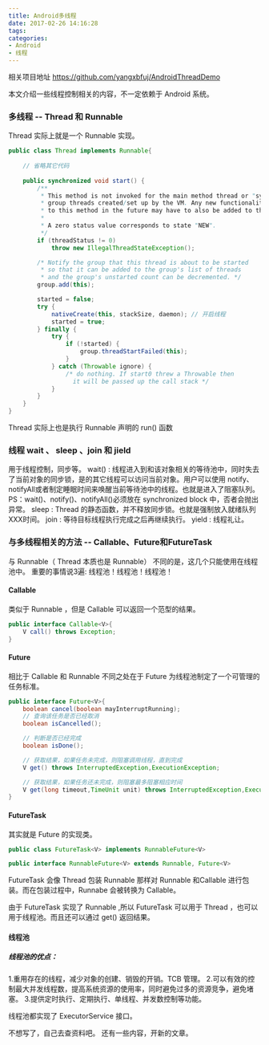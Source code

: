 ```yaml
---
title: Android多线程
date: 2017-02-26 14:16:28
tags:
categories:
- Android
- 线程
---
```


相关项目地址 https://github.com/yangxbfuj/AndroidThreadDemo

本文介绍一些线程控制相关的内容，不一定依赖于 Android 系统。

<!-- more -->

### 多线程 -- Thread 和 Runnable

Thread 实际上就是一个 Runnable 实现。

```java
public class Thread implements Runnable{
    
    // 省略其它代码
    
    public synchronized void start() {
        /**
         * This method is not invoked for the main method thread or "system"
         * group threads created/set up by the VM. Any new functionality added
         * to this method in the future may have to also be added to the VM.
         *
         * A zero status value corresponds to state "NEW".
         */
        if (threadStatus != 0)
            throw new IllegalThreadStateException();

        /* Notify the group that this thread is about to be started
         * so that it can be added to the group's list of threads
         * and the group's unstarted count can be decremented. */
        group.add(this);

        started = false;
        try {
            nativeCreate(this, stackSize, daemon); // 开启线程
            started = true;
        } finally {
            try {
                if (!started) {
                    group.threadStartFailed(this);
                }
            } catch (Throwable ignore) {
                /* do nothing. If start0 threw a Throwable then
                  it will be passed up the call stack */
            }
        }
    }
}
```

Thread 实际上也是执行 Runnable 声明的 run() 函数

### 线程 wait 、 sleep 、join 和 jield

用于线程控制，同步等。
wait() : 线程进入到和该对象相关的等待池中，同时失去了当前对象的同步锁，是的其它线程可以访问当前对象。用户可以使用 notify、notifyAll或者制定睡眠时间来唤醒当前等待池中的线程。也就是进入了阻塞队列。
    PS：wait()、notify()、notifyAll()必须放在 synchronized block 中，否者会抛出异常。
sleep  : Thread 的静态函数，并不释放同步锁。也就是强制放入就绪队列XXX时间。
join   : 等待目标线程执行完成之后再继续执行。
yield  : 线程礼让。

### 与多线程相关的方法 -- Callable、Future和FutureTask

与 Runnable（ Thread 本质也是 Runnable） 不同的是，这几个只能使用在线程池中。
重要的事情说3遍: 线程池！线程池！线程池！

#### Callable

类似于 Runnable ，但是 Callable 可以返回一个范型的结果。

```java
public interface Callable<V>{
    V call() throws Exception;
} 
```

#### Future

相比于 Callable 和 Runnable 不同之处在于 Future 为线程池制定了一个可管理的任务标准。

```java
public interface Future<V>{
    boolean cancel(boolean mayInterruptRunning);
    // 查询该任务是否已经取消
    boolean isCancelled();

    // 判断是否已经完成
    boolean isDone();

    // 获取结果，如果任务未完成，则阻塞调用线程，直到完成
    V get() throws InterruptedException,ExecutionException;

    // 获取结果，如果任务还未完成，则阻塞最多阻塞相应时间
    V get(long timeout,TimeUnit unit) throws InterruptedException,ExecutionException,TimeoutException;
}
```

#### FutureTask

其实就是 Future 的实现类。

```java
public class FutureTask<V> implements RunnableFuture<V> 
```

```java
public interface RunnableFuture<V> extends Runnable, Future<V> 
```

FutureTask 会像 Thread 包装 Runnable 那样对 Runnable 和Callable<V> 进行包装。而在包装过程中，Runnabe 会被转换为 Callable。

由于 FutureTask 实现了 Runnable ,所以 FutureTask 可以用于 Thread ，也可以用于线程池。而且还可以通过 get() 返回结果。

#### 线程池

##### 线程池的优点：
1.重用存在的线程，减少对象的创建、销毁的开销。TCB 管理。
2.可以有效的控制最大并发线程数，提高系统资源的使用率，同时避免过多的资源竞争，避免堵塞。
3.提供定时执行、定期执行、单线程、并发数控制等功能。

线程池都实现了 ExecutorService 接口。

不想写了，自己去查资料吧。
还有一些内容，开新的文章。



